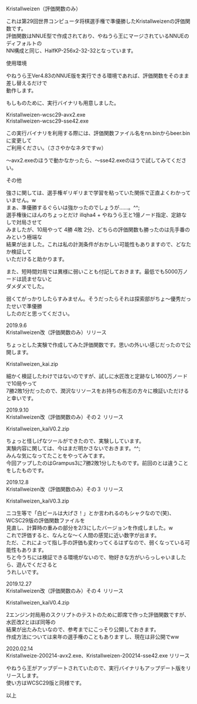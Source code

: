 Kristallweizen（評価関数のみ）  
  
これは第29回世界コンピュータ将棋選手権で準優勝したKristallweizenの評価関数です。  
評価関数はNNUE型で作成されており、やねうら王にマージされているNNUEのディフォルトの  
NN構成と同じ、HalfKP-256x2-32-32となっています。  
  
使用環境  
  
やねうら王Ver4.83のNNUE版を実行できる環境であれば、評価関数をそのまま差し替えるだけで  
動作します。  
  
もしものために、実行バイナリも用意しました。 
   
Kristallweizen-wcsc29-avx2.exe  
Kristallweizen-wcsc29-sse42.exe  
  
この実行バイナリを利用する際には、評価関数ファイル名をnn.binからbeer.binに変更して  
ご利用ください。（ささやかなネタですｗ）  
  
～avx2.exeのほうで動かなかったら、～sse42.exeのほうで試してみてください。  
  
その他  
  
強さに関しては、選手権ギリギリまで学習を粘っていた関係で正直よくわかっていません。w  
まぁ、準優勝するぐらいは強かったのでしょうが……。^^;  
選手権後にほんのちょっとだけ illqha4 + やねうら王と1億ノード指定、定跡なしで対局させて  
みましたが、10局やって 4勝 4敗 2分、どちらの評価関数も勝ったのは先手番のみという極端な  
結果が出ました。これは私の計測条件がおかしい可能性もありますので、どなたか検証して  
いただけると助かります。  

また、短時間対局では異様に弱いことも付記しておきます。最低でも5000万ノードは読ませないと  
ダメダメでした。  
  
弱くてがっかりしたらすみません。そうだったらそれは探索部がちょ～優秀だったせいで準優勝  
したのだと思ってください。  
  
  
2019.9.6  
Kristallweizen改（評価関数のみ）リリース  
  
ちょっとした実験で作成してみた評価関数です。思いの外いい感じだったので公開します。  
  
Kristallweizen_kai.zip  
  
細かく検証したわけではないのですが、試しに水匠改と定跡なし1600万ノードで10局やって  
7勝2敗1分だったので、潤沢なリソースをお持ちの有志の方々に検証いただけると幸いです。  
  
  
2019.9.10  
Kristallweizen改（評価関数のみ）その２ リリース  
  
Kristallweizen_kaiV0.2.zip  
  
ちょっと怪しげなツールができたので、実験ししています。  
実験内容に関しては、今はまだ明かさないでおきます。^^;  
みんな気になってたことをやってみてます。  
今回アップしたのはGrampus3に7勝2敗1分したものです。前回のとは違うことをしたものです。  
  
  
2019.12.8  
Kristallweizen改（評価関数のみ）その３ リリース  
  
Kristallweizen_kaiV0.3.zip  
  
ニコ生等で「白ビールは大げさ！」とか言われるのもシャクなので(笑)、WCSC29版の評価関数ファイルを  
見直し、計算時の重みの部分を2/3にしたバージョンを作成しました。w  
これで評価すると、なんとな～く人間の感覚に近い数字が出ます。  
ただ、これによって指し手の評価も変わってくるはずなので、弱くなっている可能性もあります。  
ちと今うちには検証できる環境がないので、物好きな方がいらっしゃいましたら、遊んでくださると  
うれしいです。  
  
  
2019.12.27  
Kristallweizen改（評価関数のみ）その４ リリース  
  
Kristallweizen_kaiV0.4.zip  
  
2エンジン対局用のスクリプトのテストのために即席で作った評価関数ですが、水匠改2とほぼ同等の  
結果が出たみたいなので、参考までにこっそり公開しておきます。  
作成方法については来年の選手権のこともありますし、現在は非公開でww  
  
  
2020.02.14  
Kristallweize-200214-avx2.exe、Kristallweizen-200214-sse42.exe リリース  
  
やねうら王がアップデートされていたので、実行バイナリもアップデート版をリリースします。  
使い方はWCSC29版と同様です。  
  
  
以上  
